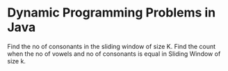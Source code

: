 # Dynamic Programming Problems in Java
Find the no of consonants in the sliding window of size K. 
Find the count when the no of vowels and no of consonants is equal in Sliding Window of size k.

